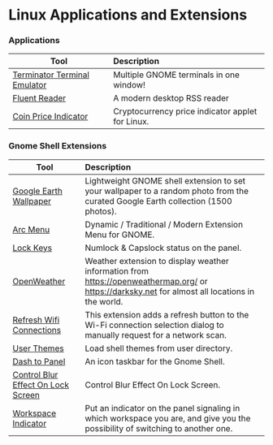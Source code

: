 # Linux Applications and Extensions

### Applications

| Tool  	|      Description     	|
|----------	|:------	|
|<a href="https://gnome-terminator.org/" target="_blank" >Terminator Terminal Emulator</a>|Multiple GNOME terminals in one window!|
|<a href="https://github.com/yang991178/fluent-reader" target="_blank" >Fluent Reader</a>|A modern desktop RSS reader|
|<a href="https://github.com/bluppfisk/coinprice-indicator" target="_blank" >Coin Price Indicator</a>|Cryptocurrency price indicator applet for Linux.|

### Gnome Shell Extensions

| Tool  	  | Description|
|----------	|:------	   |
|<a href="https://extensions.gnome.org/extension/1295/google-earth-wallpaper/" target="_blank" >Google Earth Wallpaper</a>|Lightweight GNOME shell extension to set your wallpaper to a random photo from the curated Google Earth collection (1500 photos).|
|<a href="https://extensions.gnome.org/extension/1228/arc-menu/" target="_blank" >Arc Menu</a>|Dynamic / Traditional / Modern Extension Menu for GNOME.|
|<a href="https://extensions.gnome.org/extension/36/lock-keys/" target="_blank" >Lock Keys</a>|Numlock & Capslock status on the panel.|
|<a href="https://extensions.gnome.org/extension/750/openweather/" target="_blank" >OpenWeather</a>|Weather extension to display weather information from https://openweathermap.org/ or https://darksky.net for almost all locations in the world.|
|<a href="https://extensions.gnome.org/extension/905/refresh-wifi-connections/" target="_blank" >Refresh Wifi Connections</a>|This extension adds a refresh button to the Wi-Fi connection selection dialog to manually request for a network scan.|
|<a href="https://extensions.gnome.org/extension/19/user-themes/" target="_blank" >User Themes</a>|Load shell themes from user directory.|
|<a href="https://extensions.gnome.org/extension/1160/dash-to-panel/" target="_blank" >Dash to Panel</a>|An icon taskbar for the Gnome Shell.|
|<a href="https://extensions.gnome.org/extension/2935/control-blur-effect-on-lock-screen/" target="_blank" >Control Blur Effect On Lock Screen</a>|Control Blur Effect On Lock Screen.|
|<a href="https://extensions.gnome.org/extension/21/workspace-indicator/" target="_blank" >Workspace Indicator</a>|Put an indicator on the panel signaling in which workspace you are, and give you the possibility of switching to another one.|
